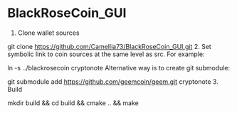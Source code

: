# BlackRoseCoin_GUI

1. Clone wallet sources

git clone https://github.com/Camellia73/BlackRoseCoin_GUI.git
2. Set symbolic link to coin sources at the same level as src. For example:

ln -s ../blackrosecoin cryptonote
Alternative way is to create git submodule:

git submodule add https://github.com/geemcoin/geem.git cryptonote
3. Build

mkdir build && cd build && cmake .. && make
